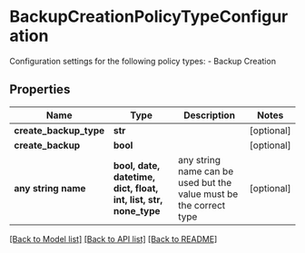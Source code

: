 # BackupCreationPolicyTypeConfiguration

Configuration settings for the following policy types: - Backup Creation 

## Properties
Name | Type | Description | Notes
------------ | ------------- | ------------- | -------------
**create_backup_type** | **str** |  | [optional] 
**create_backup** | **bool** |  | [optional] 
**any string name** | **bool, date, datetime, dict, float, int, list, str, none_type** | any string name can be used but the value must be the correct type | [optional]

[[Back to Model list]](../README.md#documentation-for-models) [[Back to API list]](../README.md#documentation-for-api-endpoints) [[Back to README]](../README.md)


